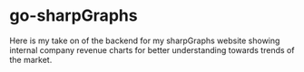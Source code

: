 # go-sharpGraphs

Here is my take on of the backend for my sharpGraphs website showing internal company revenue charts for better understanding towards trends of the market.
